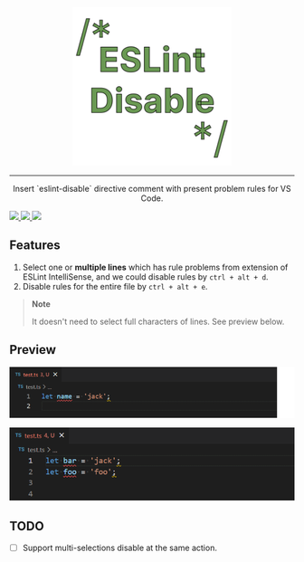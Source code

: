 <p align="center">
  <a href="https://github.com/lvjiaxuan/vscode-eslint-disable" target="_blank">
    <img src="./assets/logo-r.png" alt="vscode-eslint-disable" height="280" width="280" />
  </a>
</p>

<hr />

<p align="center">Insert `eslint-disable` directive comment with present problem rules for VS Code.</p>

[![](https://img.shields.io/visual-studio-marketplace/v/lvjiaxuan.vscode-eslint-disable?color=%232ba1f1&logo=visual-studio-code&logoColor=%232ba1f1)
](https://marketplace.visualstudio.com/items?itemName=lvjiaxuan.vscode-eslint-disable)
[![](https://img.shields.io/visual-studio-marketplace/azure-devops/installs/total/lvjiaxuan.vscode-eslint-disable?label=Installs)
](https://marketplace.visualstudio.com/items?itemName=lvjiaxuan.vscode-eslint-disable)
[![](https://img.shields.io/visual-studio-marketplace/azure-devops/installs/total/lvjiaxuan.eslint-disable?label=Deprecated%20Identifier%20Installs)
](https://marketplace.visualstudio.com/items?itemName=lvjiaxuan.eslint-disable)

## Features
1. Select one or **multiple lines** which has rule problems from extension of ESLint IntelliSense, and we could disable rules by `ctrl + alt + d`.
2. Disable rules for the entire file by `ctrl + alt + e`.


> **Note**
> 
> It doesn't need to select full characters of lines. See preview below.

## Preview

![](assets/1.gif)

![](assets/2.gif)

## TODO

- [ ] Support multi-selections disable at the same action.
